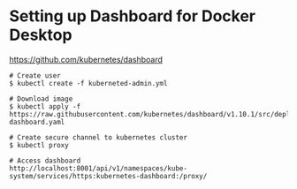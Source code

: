 # Setting up Dashboard for Docker Desktop

https://github.com/kubernetes/dashboard

```
# Create user
$ kubectl create -f kuberneted-admin.yml

# Download image
$ kubectl apply -f https://raw.githubusercontent.com/kubernetes/dashboard/v1.10.1/src/deploy/recommended/kubernetes-dashboard.yaml

# Create secure channel to kubernetes cluster
$ kubectl proxy

# Access dashboard
http://localhost:8001/api/v1/namespaces/kube-system/services/https:kubernetes-dashboard:/proxy/
```
